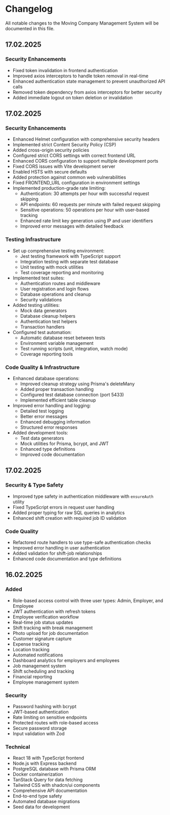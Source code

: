 # Changelog

All notable changes to the Moving Company Management System will be documented in this file.

## 17.02.2025

### Security Enhancements
- Fixed token invalidation in frontend authentication
- Improved axios interceptors to handle token removal in real-time
- Enhanced authentication state management to prevent unauthorized API calls
- Removed token dependency from axios interceptors for better security
- Added immediate logout on token deletion or invalidation

## 17.02.2025

### Security Enhancements
- Enhanced Helmet configuration with comprehensive security headers
- Implemented strict Content Security Policy (CSP)
- Added cross-origin security policies
- Configured strict CORS settings with correct frontend URL
- Enhanced CORS configuration to support multiple development ports
- Fixed CORS issues with Vite development server
- Enabled HSTS with secure defaults
- Added protection against common web vulnerabilities
- Fixed FRONTEND_URL configuration in environment settings
- Implemented production-grade rate limiting:
  - Authentication: 30 attempts per hour with successful request skipping
  - API endpoints: 60 requests per minute with failed request skipping
  - Sensitive operations: 50 operations per hour with user-based tracking
  - Enhanced rate limit key generation using IP and user identifiers
  - Improved error messages with detailed feedback

### Testing Infrastructure
- Set up comprehensive testing environment:
  - Jest testing framework with TypeScript support
  - Integration testing with separate test database
  - Unit testing with mock utilities
  - Test coverage reporting and monitoring
- Implemented test suites:
  - Authentication routes and middleware
  - User registration and login flows
  - Database operations and cleanup
  - Security validations
- Added testing utilities:
  - Mock data generators
  - Database cleanup helpers
  - Authentication test helpers
  - Transaction handlers
- Configured test automation:
  - Automatic database reset between tests
  - Environment variable management
  - Test running scripts (unit, integration, watch mode)
  - Coverage reporting tools

### Code Quality & Infrastructure
- Enhanced database operations:
  - Improved cleanup strategy using Prisma's deleteMany
  - Added proper transaction handling
  - Configured test database connection (port 5433)
  - Implemented efficient table cleanup
- Improved error handling and logging:
  - Detailed test logging
  - Better error messages
  - Enhanced debugging information
  - Structured error responses
- Added development tools:
  - Test data generators
  - Mock utilities for Prisma, bcrypt, and JWT
  - Enhanced type definitions
  - Improved code documentation

## 17.02.2025

### Security & Type Safety
- Improved type safety in authentication middleware with `ensureAuth` utility
- Fixed TypeScript errors in request user handling
- Added proper typing for raw SQL queries in analytics
- Enhanced shift creation with required job ID validation

### Code Quality
- Refactored route handlers to use type-safe authentication checks
- Improved error handling in user authentication
- Added validation for shift-job relationships
- Enhanced code documentation and type definitions


## 16.02.2025

### Added
- Role-based access control with three user types: Admin, Employer, and Employee
- JWT authentication with refresh tokens
- Employee verification workflow
- Real-time job status updates
- Shift tracking with break management
- Photo upload for job documentation
- Customer signature capture
- Expense tracking
- Location tracking
- Automated notifications
- Dashboard analytics for employers and employees
- Job management system
- Shift scheduling and tracking
- Financial reporting
- Employee management system

### Security
- Password hashing with bcrypt
- JWT-based authentication
- Rate limiting on sensitive endpoints
- Protected routes with role-based access
- Secure password storage
- Input validation with Zod

### Technical
- React 18 with TypeScript frontend
- Node.js with Express backend
- PostgreSQL database with Prisma ORM
- Docker containerization
- TanStack Query for data fetching
- Tailwind CSS with shadcn/ui components
- Comprehensive API documentation
- End-to-end type safety
- Automated database migrations
- Seed data for development


